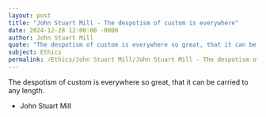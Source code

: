 ```yaml
---
layout: post
title: "John Stuart Mill - The despotism of custom is everywhere"
date: 2024-12-28 12:00:00 -0000
author: John Stuart Mill
quote: "The despotism of custom is everywhere so great, that it can be carried to any length."
subject: Ethics
permalink: /Ethics/John Stuart Mill/John Stuart Mill - The despotism of custom is everywhere
---
```


The despotism of custom is everywhere so great, that it can be carried to any length.

- John Stuart Mill
